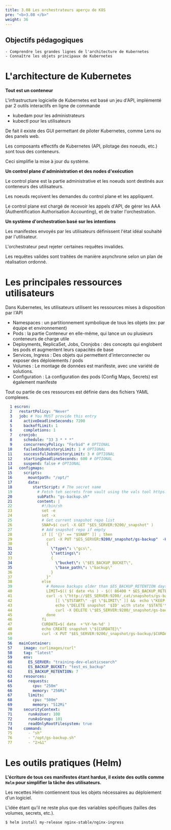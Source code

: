 ```yaml
---
title: 3.08 Les orchestrateurs aperçu de K8S
pre: "<b>3.08 </b>"
weight: 36
---
```


## Objectifs pédagogiques
    - Comprendre les grandes lignes de l'architecture de Kubernetes
    - Connaître les objets principaux de Kubernetes 

# L'architecture de Kubernetes 

**Tout est un conteneur** 

L'infrastructure logicielle de Kubernetes est basé un jeu d'API, implémenté par 2 outils interactifs en ligne de commande 

* kubedam pour les administrateurs
* kubectl pour les utilisateurs

De fait il existe des GUI permettant de piloter Kubernetes, comme Lens ou des panels web.

Les composants effectifs de Kubernetes (API, pilotage des noeuds, etc.) sont tous des conteneurs.

Ceci simplifie la mise à jour du système.

**Un control plane d'administration et des nodes d'exécution** 

Le control plane est la partie administrative et les noeuds sont destinés aux conteneurs des utilisateurs.

Les noeuds reçoivent les demandes du control plane et les appliquent.

Le control plane est chargé de recevoir les appels d'API, de gérer les AAA (Authentification Authorisation Accounting), et de traiter l'orchestration.

**Un système d'orchestration basé sur les intentions** 

Les manifestes envoyés par les utilisateurs définissent l'état idéal souhaité par l'utilisateur.

L'orchestrateur peut rejeter certaines requêtes invalides.

Les requêtes valides sont traitées de manière asynchrone selon un plan de réalisation ordonné.

# Les principales ressources utilisateurs 

Dans Kubernetes, les utilisateurs utilisent les ressources mises à disposition par l'API  

*  Namespaces : un partitionnement symbolique de tous les objets (ex: par équipe et environnement)
*  Pods : la partie Conteneur en elle-même, qui lance un ou plusieurs conteneurs de charge utile 
*  Deployments, ReplicaSet, Jobs, Cronjobs : des concepts qui englobent les pods et augmentent leurs capacités de base
*  Services, Ingress : Des objets qui permettent d'interconnecter ou exposer des déploiements / pods
*  Volumes : Le montage de données est manifeste, avec une variété de solutions.
*  Configuration : La configuration des pods (Config Maps, Secrets) est également manifeste

Tout ou partie de ces ressources est définie dans des fichiers YAML complexes.

```yaml
  1 escron:
  2   restartPolicy: "Never"
  3   job: # You MUST provide this entry
  4     activeDeadlineSeconds: 7200
  5     backoffLimit: 1
  6     completions: 1
  7   cronjob:
  8     schedule: "33 3 * * *"
  9     concurrencyPolicy: "Forbid" # OPTIONAL
 10     failedJobsHistoryLimit: 1 # OPTIONAL
 11     successfulJobsHistoryLimit: 3 # OPTIONAL
 12     startingDeadlineSeconds: 600 # OPTIONAL
 13     suspend: false # OPTIONAL
 14   configmaps:
 15     scripts:
 16       mountpath: "/opt/"
 17       data:
 18         startScript: # The secret name
 19           # Fetch teh secrets from vault using the vals tool https://github.com/variantdev/vals
 20           subPath: "gs-backup.sh"
 21           content: |
 22             #!/bin/sh
 23             set -e
 24             set -x
 25             # Get current snapshot repo list
 26             SNAP=$( curl -X GET "$ES_SERVER:9200/_snapshot" )
 27             # Add snapshot repo if empty
 28             if [[ '{}' == "$SNAP" ]] ; then
 29               curl -X PUT "$ES_SERVER:9200/_snapshot/gs-backup"  -H 'Content-Type: application/json' -d "
 30               {
 31                 \"type\": \"gcs\",
 32                 \"settings\":
 33                 {
 34                   \"bucket\": \"$ES_BACKUP_BUCKET\",
 35                   \"base_path\": \"backup\"
 36                 }
 37               }"
 38             else
 39               # Remove backups older than $ES_BACKUP_RETENTION days
 40               LIMIT=$(( $( date +%s ) - $(( 86400 * $ES_BACKUP_RETENTION )) ))
 41               curl -s \"http://$ES_SERVER:9200/_cat/snapshots/gs-backup?v=true&s=id\" | tail -n +2 | while read I    D STATE TSTART OTHER; do
 42                   [[ \"$TSTART\" -gt \"$LIMIT\" ]] &&  echo \"KEEP snapshot $ID\" && continue
 43                   echo \"DELETE snapshot '$ID' with state '$STATE'\"
 44                   curl -X DELETE \"$ES_SERVER:9200/_snapshot/gs-backup/$ID\"
 45               done
 46             fi
 47             CURDATE=$( date  +'%Y-%m-%d' )
 48             echo CREATE snapshot \"${CURDATE}\"
 49             curl -X PUT "$ES_SERVER:9200/_snapshot/gs-backup/$CURDATE"
 50 
 56   mainContainer:
 57     image: curlimages/curl"
 58     tag: "latest"
 59     env:
 60       ES_SERVER: "training-dev-elasticsearch"
 61       ES_BACKUP_BUCKET: "test_es_backup"
 62       ES_BACKUP_RETENTION: 7
 63     resources:
 64       requests:
 65         cpu: "250m"
 66         memory: "256Mi"
 67       limits:
 68         cpu: "500m"
 69         memory: "512Mi"
 70     securityContext:
 71       runAsUser: 100
 72       runAsGroup: 101
 73       readOnlyRootFilesystem: true
 74     command:
 75       - "sh"
 76       - "/opt/gs-backup.sh"
 77       - "2>&1"

```

# Les outils pratiques (Helm)

**L'écriture de tous ces manifestes étant hardue, il existe des outils comme `Helm` pour simplifier la tâche des utilisateurs.**

Les recettes Helm contiennent tous les objets nécessaires au déploiement d'un logiciel.

L'idée étant qu'il ne reste plus que des variables spécifiques (tailles des volumes, secrets, etc.).

```shell
$ helm install my-release nginx-stable/nginx-ingress
```
